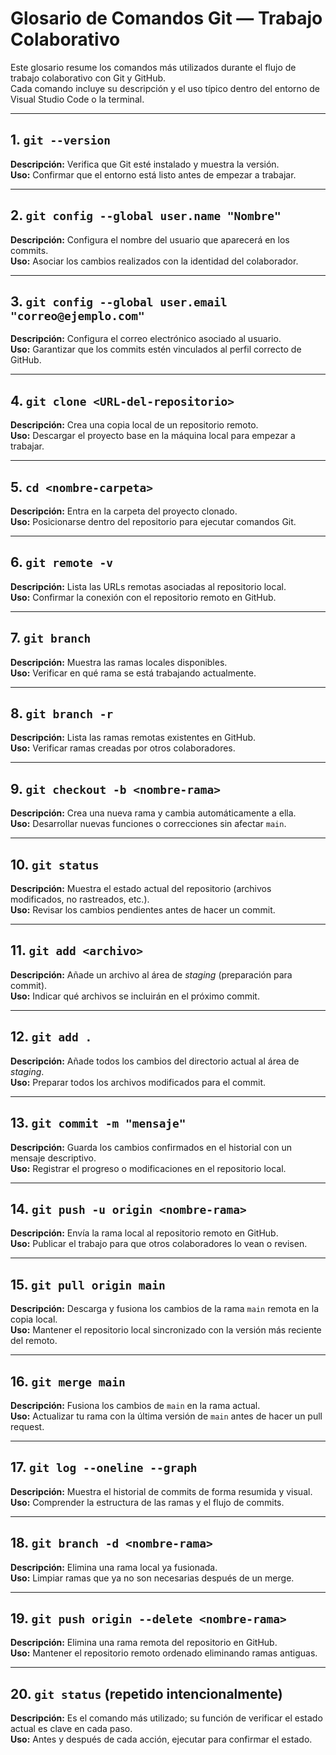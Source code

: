 
# Glosario de Comandos Git — Trabajo Colaborativo

Este glosario resume los comandos más utilizados durante el flujo de trabajo colaborativo con Git y GitHub.  
Cada comando incluye su descripción y el uso típico dentro del entorno de Visual Studio Code o la terminal.

---

## 1. `git --version`
**Descripción:** Verifica que Git esté instalado y muestra la versión.  
**Uso:** Confirmar que el entorno está listo antes de empezar a trabajar.

---

## 2. `git config --global user.name "Nombre"`  
**Descripción:** Configura el nombre del usuario que aparecerá en los commits.  
**Uso:** Asociar los cambios realizados con la identidad del colaborador.

---

## 3. `git config --global user.email "correo@ejemplo.com"`  
**Descripción:** Configura el correo electrónico asociado al usuario.  
**Uso:** Garantizar que los commits estén vinculados al perfil correcto de GitHub.

---

## 4. `git clone <URL-del-repositorio>`  
**Descripción:** Crea una copia local de un repositorio remoto.  
**Uso:** Descargar el proyecto base en la máquina local para empezar a trabajar.

---

## 5. `cd <nombre-carpeta>`  
**Descripción:** Entra en la carpeta del proyecto clonado.  
**Uso:** Posicionarse dentro del repositorio para ejecutar comandos Git.

---

## 6. `git remote -v`  
**Descripción:** Lista las URLs remotas asociadas al repositorio local.  
**Uso:** Confirmar la conexión con el repositorio remoto en GitHub.

---

## 7. `git branch`  
**Descripción:** Muestra las ramas locales disponibles.  
**Uso:** Verificar en qué rama se está trabajando actualmente.

---

## 8. `git branch -r`  
**Descripción:** Lista las ramas remotas existentes en GitHub.  
**Uso:** Verificar ramas creadas por otros colaboradores.

---

## 9. `git checkout -b <nombre-rama>`  
**Descripción:** Crea una nueva rama y cambia automáticamente a ella.  
**Uso:** Desarrollar nuevas funciones o correcciones sin afectar `main`.

---

## 10. `git status`  
**Descripción:** Muestra el estado actual del repositorio (archivos modificados, no rastreados, etc.).  
**Uso:** Revisar los cambios pendientes antes de hacer un commit.

---

## 11. `git add <archivo>`  
**Descripción:** Añade un archivo al área de *staging* (preparación para commit).  
**Uso:** Indicar qué archivos se incluirán en el próximo commit.

---

## 12. `git add .`  
**Descripción:** Añade todos los cambios del directorio actual al área de *staging*.  
**Uso:** Preparar todos los archivos modificados para el commit.

---

## 13. `git commit -m "mensaje"`  
**Descripción:** Guarda los cambios confirmados en el historial con un mensaje descriptivo.  
**Uso:** Registrar el progreso o modificaciones en el repositorio local.

---

## 14. `git push -u origin <nombre-rama>`  
**Descripción:** Envía la rama local al repositorio remoto en GitHub.  
**Uso:** Publicar el trabajo para que otros colaboradores lo vean o revisen.

---

## 15. `git pull origin main`  
**Descripción:** Descarga y fusiona los cambios de la rama `main` remota en la copia local.  
**Uso:** Mantener el repositorio local sincronizado con la versión más reciente del remoto.

---

## 16. `git merge main`  
**Descripción:** Fusiona los cambios de `main` en la rama actual.  
**Uso:** Actualizar tu rama con la última versión de `main` antes de hacer un pull request.

---

## 17. `git log --oneline --graph`  
**Descripción:** Muestra el historial de commits de forma resumida y visual.  
**Uso:** Comprender la estructura de las ramas y el flujo de commits.

---

## 18. `git branch -d <nombre-rama>`  
**Descripción:** Elimina una rama local ya fusionada.  
**Uso:** Limpiar ramas que ya no son necesarias después de un merge.

---

## 19. `git push origin --delete <nombre-rama>`  
**Descripción:** Elimina una rama remota del repositorio en GitHub.  
**Uso:** Mantener el repositorio remoto ordenado eliminando ramas antiguas.

---

## 20. `git status` (repetido intencionalmente)  
**Descripción:** Es el comando más utilizado; su función de verificar el estado actual es clave en cada paso.  
**Uso:** Antes y después de cada acción, ejecutar para confirmar el estado.

